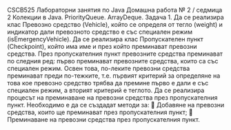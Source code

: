 CSCB525 Лабораторни занятия по Java
Домашна работа № 2 / седмица 2
Колекции в Java. PriorityQueue. ArrayDeque.
Задача 1. Да се реализира клас Превозно средство (Vehicle), който се определя от тегло (weight) и индикатор дали превозното средство е със специален режим (isEmergencyVehicle). Да се реализира клас Пропускателен пункт (Checkpoint), който има име и през който преминават превозни средства. През пропускателния пункт превозните средства преминават по следния ред: първо преминават превозните средства, които са със специален режим. Освен това, по-леките превозни средства преминават преди по-тежките, т.е. първият критерий за определяне на това кое превозно средство трябва да премине първо е дали е със специален режим, а вторият критерий е теглото.
Да се реализира процесът на преминаване на превозни средства през пропускателния пункт. Необходимо е да се създадат методи за:
 Добавяне на превозни средства, които ще преминават през пропускателния пункт;
 Преминаване на превозни средства през пропускателния пункт.